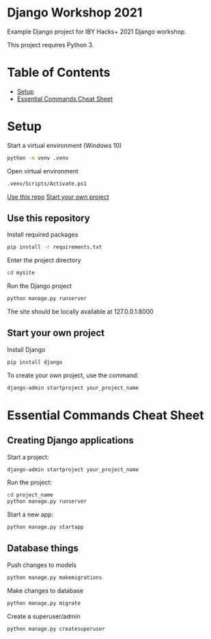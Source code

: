 # Django Workshop 2021
Example Django project for IBY Hacks+ 2021 Django workshop.

This project requires Python 3.

# Table of Contents

* [Setup](#Setup)
* [Essential Commands Cheat Sheet](#Essential-Commands-Cheat-Sheet)

# Setup

Start a virtual environment (Windows 10)
```bash
python -m venv .venv
```

Open virtual environment
```bash
.venv/Scripts/Activate.ps1
```

[Use this repo](#Use-this-repository)
[Start your own project](#Start-your-own-project)

## Use this repository

Install required packages
```bash
pip install -r requirements.txt
```

Enter the project directory
```bash
cd mysite
```

Run the Django project
```bash
python manage.py runserver
```

The site should be locally available at 127.0.0.1:8000

## Start your own project

Install Django
```bash
pip install django
```

To create your own project, use the command:
```bash
django-admin startproject your_project_name
```

# Essential Commands Cheat Sheet

## Creating Django applications

Start a project:
```bash
django-admin startproject your_project_name
```

Run the project:
```bash
cd project_name
python manage.py runserver
```

Start a new app:
```bash
python manage.py startapp
```

## Database things

Push changes to models
```bash
python manage.py makemigrations
```

Make changes to database
```bash
python manage.py migrate
```

Create a superuser/admin
```bash
python manage.py createsuperuser
```


